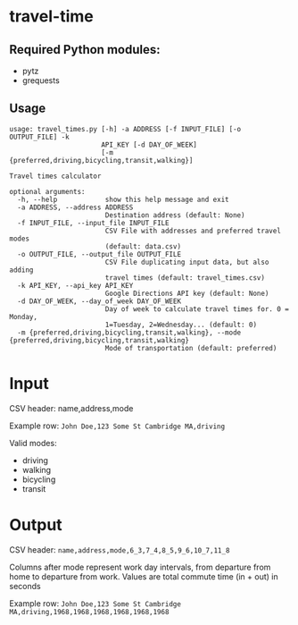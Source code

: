 # travel-time
## Required Python modules:
- pytz
- grequests

## Usage
```
usage: travel_times.py [-h] -a ADDRESS [-f INPUT_FILE] [-o OUTPUT_FILE] -k
                       API_KEY [-d DAY_OF_WEEK]
                       [-m {preferred,driving,bicycling,transit,walking}]

Travel times calculator

optional arguments:
  -h, --help            show this help message and exit
  -a ADDRESS, --address ADDRESS
                        Destination address (default: None)
  -f INPUT_FILE, --input_file INPUT_FILE
                        CSV File with addresses and preferred travel modes
                        (default: data.csv)
  -o OUTPUT_FILE, --output_file OUTPUT_FILE
                        CSV File duplicating input data, but also adding
                        travel times (default: travel_times.csv)
  -k API_KEY, --api_key API_KEY
                        Google Directions API key (default: None)
  -d DAY_OF_WEEK, --day_of_week DAY_OF_WEEK
                        Day of week to calculate travel times for. 0 = Monday,
                        1=Tuesday, 2=Wednesday... (default: 0)
  -m {preferred,driving,bicycling,transit,walking}, --mode {preferred,driving,bicycling,transit,walking}
                        Mode of transportation (default: preferred)
```

# Input
CSV header: name,address,mode

Example row: `John Doe,123 Some St Cambridge MA,driving`

Valid modes:
- driving
- walking
- bicycling
- transit

# Output
CSV header: `name,address,mode,6_3,7_4,8_5,9_6,10_7,11_8`

Columns after mode represent work day intervals, from departure from home to departure from work. Values are total commute time (in + out) in seconds

Example row: `John Doe,123 Some St Cambridge MA,driving,1968,1968,1968,1968,1968,1968`
